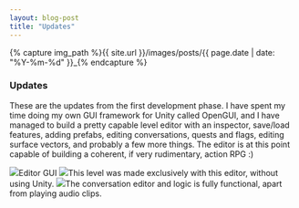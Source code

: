 ```yaml
---
layout: blog-post
title: "Updates"
---
```


{% capture img_path %}{{ site.url }}/images/posts/{{ page.date | date: "%Y-%m-%d" }}_{% endcapture %}

### Updates
These are the updates from the first development phase. I have spent my time doing my own GUI framework for Unity called OpenGUI, and I have managed to build a pretty capable level editor with an inspector, save/load features, adding prefabs, editing conversations, quests and flags, editing surface vectors, and probably a few more things. The editor is at this point capable of building a coherent, if very rudimentary, action RPG :)

<a data-lightbox="gallery" href="{{ img_path }}gui.jpg"><img src="{{ img_path }}gui.jpg" /></a>Editor GUI 
<a data-lightbox="gallery" href="{{ img_path }}level.jpg"><img src="{{ img_path }}level.jpg" /></a>This level was made exclusively with this editor, without using Unity.
<a data-lightbox="gallery" href="{{ img_path }}convo.jpg"><img src="{{ img_path }}convo.jpg" /></a>The conversation editor and logic is fully functional, apart from playing audio clips.
